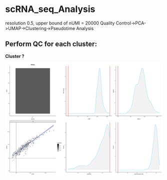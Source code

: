 # scRNA_seq_Analysis

resolution 0.5, upper bound of nUMI = 20000
Quality Control->PCA->UMAP->Clustering->Pseudotime Analysis 

## Perform QC for each cluster:

**Cluster ?** 

![cluster ? filter plot](R_work_env/sl06202023_20000_resolution_0.5/cluster_quality_plot/scRNAseq_mSG_filtered_quest.png)

